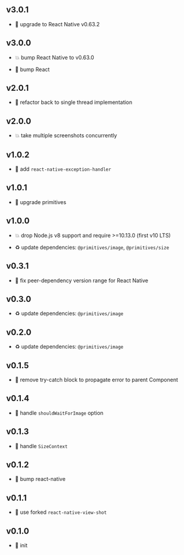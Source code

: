 ## v3.0.1

* 🐞 upgrade to React Native v0.63.2

## v3.0.0

* 💥 bump React Native to v0.63.0

* 🐞 bump React

## v2.0.1

* 🐞 refactor back to single thread implementation

## v2.0.0

* 💥 take multiple screenshots concurrently

## v1.0.2

* 🐞 add `react-native-exception-handler`

## v1.0.1

* 🐞 upgrade primitives

## v1.0.0

* 💥 drop Node.js v8 support and require >=10.13.0 (first v10 LTS)

* ♻️ update dependencies: `@primitives/image`, `@primitives/size`

## v0.3.1

* 🐞 fix peer-dependency version range for React Native

## v0.3.0

* ♻️ update dependencies: `@primitives/image`

## v0.2.0

* ♻️ update dependencies: `@primitives/image`

## v0.1.5

* 🐞 remove try-catch block to propagate error to parent Component

## v0.1.4

* 🐞 handle `shouldWaitForImage` option

## v0.1.3

* 🐞 handle `SizeContext`

## v0.1.2

* 🐞 bump react-native

## v0.1.1

* 🐞 use forked `react-native-view-shot`

## v0.1.0

* 🐣 init
